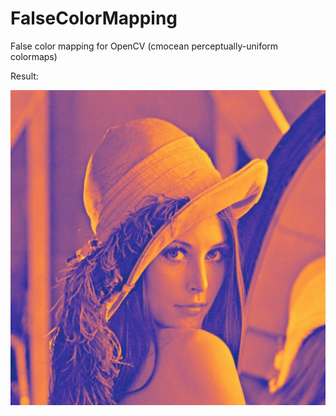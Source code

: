 # FalseColorMapping
False color mapping for OpenCV (cmocean perceptually-uniform colormaps)

Result:

![](Result/ColorMapThermal.jpg)
